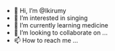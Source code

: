 - 👋 Hi, I’m @Ikirumy
- 👀 I’m interested in singing
- 🌱 I’m currently learning medicine
- 💞️ I’m looking to collaborate on ...
- 📫 How to reach me ...

<!---
Ikirumy/Ikirumy is a ✨ special ✨ repository because its `README.md` (this file) appears on your GitHub profile.
You can click the Preview link to take a look at your changes.
--->
